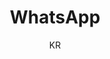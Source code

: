 ---
title: "WhatsApp"

tags:
  - sosiaalinen-media
  - viestipalvelut


author: KR

link: http://hs.fi
---